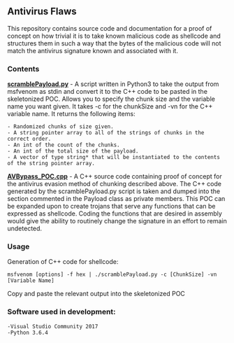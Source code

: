 ## Antivirus Flaws

This repository contains source code and documentation for a proof of concept on how trivial it is to take known malicious code as shellcode and structures them in such a way that the bytes of the malicious code will not match the antivirus signature known and associated with it.

### Contents

**[scramblePayload.py]** - A script written in Python3 to take the output from msfvenom as stdin and convert it to the C++ code to be pasted in the skeletonized POC. Allows you to specify the chunk size and the variable name you want given. It takes -c for the chunkSize and -vn for the C++ variable name. It returns the following items:
	
	- Randomized chunks of size given.
	- A string pointer array to all of the strings of chunks in the correct order.
	- An int of the count of the chunks.
	- An int of the total size of the payload.
	- A vector of type string* that will be instantiated to the contents of the string pointer array.

**[AVBypass_POC.cpp]** - A C++ source code containing proof of concept for the antivirus evasion method of chunking described above. The C++ code generated by the scramblePayload.py script is taken and dumped into the section commented in the Payload class as private members. This POC can be expanded upon to create trojans that serve any functions that can be expressed as shellcode. Coding the functions that are desired in assembly would give the ability to routinely change the signature in an effort to remain undetected.

### Usage

Generation of C++ code for shellcode:
```
msfvenom [options] -f hex | ./scramblePayload.py -c [ChunkSize] -vn [Variable Name]
```
Copy and paste the relevant output into the skeletonized POC

### Software used in development:

	-Visual Studio Community 2017
	-Python 3.6.4
[scramblePayload.py]: https://github.com/jakehomb/Antivirus_Flaws/blob/master/scramblePayload.py
[AVBypass_POC.cpp]: https://github.com/jakehomb/Antivirus_Flaws/blob/master/AVBypass_Skeletonized.cpp
